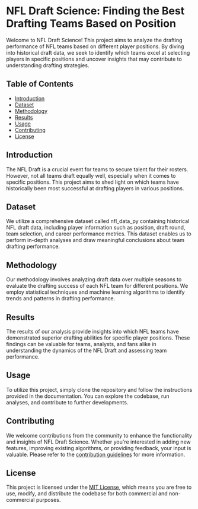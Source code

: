 # NFL Draft Science: Finding the Best Drafting Teams Based on Position

Welcome to NFL Draft Science! This project aims to analyze the drafting performance of NFL teams based on different player positions. By diving into historical draft data, we seek to identify which teams excel at selecting players in specific positions and uncover insights that may contribute to understanding drafting strategies.

## Table of Contents
- [Introduction](#introduction)
- [Dataset](#dataset)
- [Methodology](#methodology)
- [Results](#results)
- [Usage](#usage)
- [Contributing](#contributing)
- [License](#license)

## Introduction
The NFL Draft is a crucial event for teams to secure talent for their rosters. However, not all teams draft equally well, especially when it comes to specific positions. This project aims to shed light on which teams have historically been most successful at drafting players in various positions.

## Dataset
We utilize a comprehensive dataset called nfl_data_py containing historical NFL draft data, including player information such as position, draft round, team selection, and career performance metrics. This dataset enables us to perform in-depth analyses and draw meaningful conclusions about team drafting performance.

## Methodology
Our methodology involves analyzing draft data over multiple seasons to evaluate the drafting success of each NFL team for different positions. We employ statistical techniques and machine learning algorithms to identify trends and patterns in drafting performance.

## Results
The results of our analysis provide insights into which NFL teams have demonstrated superior drafting abilities for specific player positions. These findings can be valuable for teams, analysts, and fans alike in understanding the dynamics of the NFL Draft and assessing team performance.

## Usage
To utilize this project, simply clone the repository and follow the instructions provided in the documentation. You can explore the codebase, run analyses, and contribute to further developments.

## Contributing
We welcome contributions from the community to enhance the functionality and insights of NFL Draft Science. Whether you're interested in adding new features, improving existing algorithms, or providing feedback, your input is valuable. Please refer to the [contribution guidelines](CONTRIBUTING.md) for more information.

## License
This project is licensed under the [MIT License](LICENSE), which means you are free to use, modify, and distribute the codebase for both commercial and non-commercial purposes.
